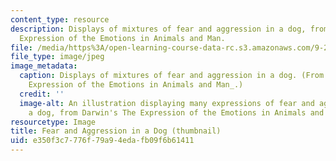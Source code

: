 ```yaml
---
content_type: resource
description: Displays of mixtures of fear and aggression in a dog, from Darwin's The
  Expression of the Emotions in Animals and Man.
file: /media/https%3A/open-learning-course-data-rc.s3.amazonaws.com/9-250-evolutionary-psychology-spring-1999/e350f3c7776f79a94edafb09f6b61411_9-250s99-th.jpg
file_type: image/jpeg
image_metadata:
  caption: Displays of mixtures of fear and aggression in a dog. (From Darwin's _The
    Expression of the Emotions in Animals and Man_.)
  credit: ''
  image-alt: An illustration displaying many expressions of fear and aggression in
    a dog, from Darwin's The Expression of the Emotions in Animals and Man.
resourcetype: Image
title: Fear and Aggression in a Dog (thumbnail)
uid: e350f3c7-776f-79a9-4eda-fb09f6b61411
---
```

